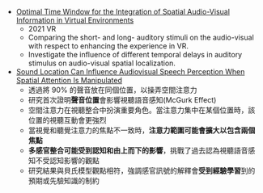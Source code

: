 * [Optimal Time Window for the Integration of Spatial Audio-Visual Information in Virtual Environments](https://ieeexplore.ieee.org/document/9417694)
	* 2021 VR
	* Comparing the short- and long- auditory stimuli on the audio-visual with respect to enhancing the experience in VR.
	* Investigate the influence of different temporal delays in auditory stimulus on audio-visual spatial localization.
* [Sound Location Can Influence Audiovisual Speech Perception When Spatial Attention Is Manipulated](https://brill.com/view/journals/sp/24/1/article-p67_6.xml)
	* 透過將 90% 的聲音放在同個位置，以操弄空間注意力
	- 研究首次證明**聲音位置**會影響視聽語音感知(McGurk Effect)
	- 空間注意力在視聽整合中扮演重要角色。當注意力集中在某個位置時，該位置的視聽互動會更強烈
	- 當視覺和聽覺注意力的焦點不一致時，**注意力範圍可能會擴大以包含兩個焦點**
	- **多感官整合可能受到認知和由上而下的影響**，挑戰了過去認為視聽語音感知不受認知影響的觀點
	- 研究結果與貝氏模型觀點相符，強調感官訊號的解釋會**受到經驗學習**到的預期或先驗知識的制約